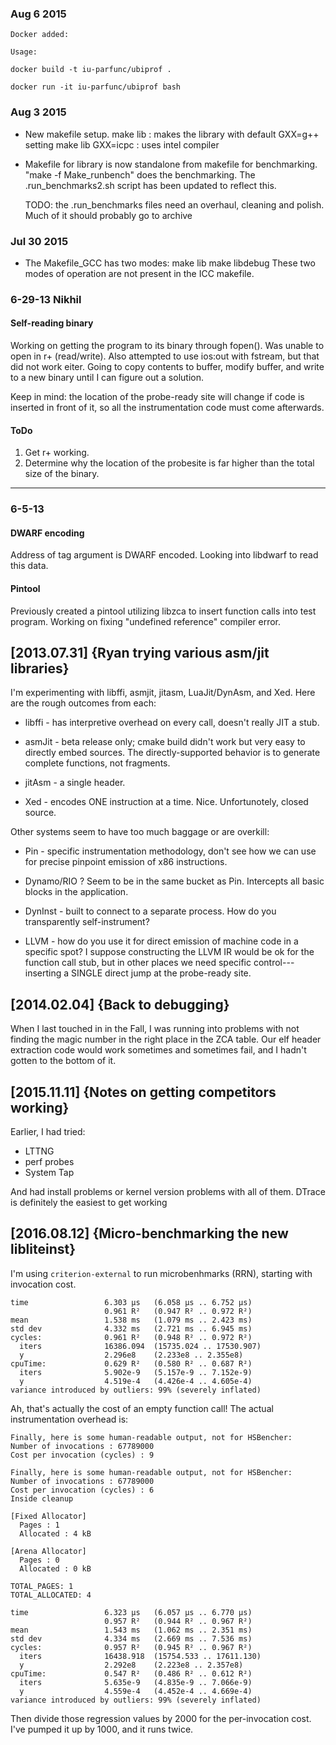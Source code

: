 ### Aug 6 2015 ###

    Docker added:

    Usage:

    docker build -t iu-parfunc/ubiprof .

    docker run -it iu-parfunc/ubiprof bash


### Aug 3 2015 ###
   * New makefile setup.
     make lib : makes the library with default GXX=g++ setting
     make lib GXX=icpc : uses intel compiler

   * Makefile for library is now standalone from makefile for
     benchmarking.
     "make -f Make_runbench" does the benchmarking.
     The .run_benchmarks2.sh script has been updated to reflect this.

     TODO: the .run_benchmarks files need an overhaul, cleaning and polish.
           Much of it should probably go to archive




### Jul 30 2015 ###

  * The Makefile_GCC has two modes:
     make lib
     make libdebug
    These two modes of operation are not present in the ICC makefile.



### 6-29-13 Nikhil ###

#### Self-reading binary ####
Working on getting the program to its binary through fopen(). Was unable to open in r+ (read/write). Also attempted to use ios:out with fstream, but that did not work eiter. Going to copy contents to buffer, modify buffer, and write to a new binary until I can
figure out a solution.

Keep in mind: the location of the probe-ready site will change if code is inserted in front of
it, so all the instrumentation code must come afterwards.

#### ToDo ####
1. Get r+ working.
2. Determine why the location of the probesite is far higher than the total size of the binary.

------------------

### 6-5-13 ####

#### DWARF encoding ####
Address of tag argument is DWARF encoded. Looking into libdwarf to read this data.

#### Pintool ####
Previously created a pintool utilizing libzca to insert function calls into test program.
Working on fixing "undefined reference" compiler error.



[2013.07.31] {Ryan trying various asm/jit libraries}
----------------------------------------------------

I'm experimenting with libffi, asmjit, jitasm, LuaJit/DynAsm, and Xed.
Here are the rough outcomes from each:

  * libffi - has interpretive overhead on every call, doesn't really
    JIT a stub.

  * asmJit - beta release only; cmake build didn't work but very easy
             to directly embed sources.  The directly-supported
             behavior is to generate complete functions, not
             fragments.

  * jitAsm - a single header.

  * Xed - encodes ONE instruction at a time.  Nice.  Unfortunotely,
    closed source.


Other systems seem to have too much baggage or are overkill:

  * Pin - specific instrumentation methodology, don't see how
    we can use for precise pinpoint emission of x86 instructions.
  * Dynamo/RIO ? Seem to be in the same bucket as Pin.  Intercepts all
    basic blocks in the application.
  * DynInst - built to connect to a separate process.  How do you
    transparently self-instrument?

  * LLVM - how do you use it for direct emission of machine code in a
    specific spot?  I suppose constructing the LLVM IR would be ok for
    the function call stub, but in other places we need specific
    control---inserting a SINGLE direct jump at the probe-ready site.

[2014.02.04] {Back to debugging}
----------------------------------------

When I last touched in in the Fall, I was running into problems with
not finding the magic number in the right place in the ZCA table.  Our
elf header extraction code would work sometimes and sometimes fail,
and I hadn't gotten to the bottom of it.


[2015.11.11] {Notes on getting competitors working}
---------------------------------------------------

Earlier, I had tried:

 * LTTNG
 * perf probes
 * System Tap

And had install problems or kernel version problems with all of them.
DTrace is definitely the easiest to get working


[2016.08.12] {Micro-benchmarking the new libliteinst}
-----------------------------------------------------

I'm using `criterion-external` to run microbenhmarks (RRN), starting
with invocation cost.   

    time                 6.303 μs   (6.058 μs .. 6.752 μs)
                         0.961 R²   (0.947 R² .. 0.972 R²)
    mean                 1.538 ms   (1.079 ms .. 2.423 ms)
    std dev              4.332 ms   (2.721 ms .. 6.945 ms)
    cycles:              0.961 R²   (0.948 R² .. 0.972 R²)
      iters              16386.094  (15735.024 .. 17530.907)
      y                  2.296e8    (2.233e8 .. 2.355e8)
    cpuTime:             0.629 R²   (0.580 R² .. 0.687 R²)
      iters              5.902e-9   (5.157e-9 .. 7.152e-9)
      y                  4.519e-4   (4.426e-4 .. 4.605e-4)
    variance introduced by outliers: 99% (severely inflated)

Ah, that's actually the cost of an empty function call!  The actual
instrumentation overhead is:

    Finally, here is some human-readable output, not for HSBencher:
    Number of invocations : 67789000
    Cost per invocation (cycles) : 9

    Finally, here is some human-readable output, not for HSBencher:
    Number of invocations : 67789000
    Cost per invocation (cycles) : 6
    Inside cleanup

    [Fixed Allocator]
      Pages : 1
      Allocated : 4 kB

    [Arena Allocator]
      Pages : 0
      Allocated : 0 kB

    TOTAL_PAGES: 1
    TOTAL_ALLOCATED: 4

    time                 6.323 μs   (6.057 μs .. 6.770 μs)
                         0.957 R²   (0.944 R² .. 0.967 R²)
    mean                 1.543 ms   (1.062 ms .. 2.351 ms)
    std dev              4.334 ms   (2.669 ms .. 7.536 ms)
    cycles:              0.957 R²   (0.945 R² .. 0.967 R²)
      iters              16438.918  (15754.533 .. 17611.130)
      y                  2.292e8    (2.223e8 .. 2.357e8)
    cpuTime:             0.547 R²   (0.486 R² .. 0.612 R²)
      iters              5.635e-9   (4.835e-9 .. 7.066e-9)
      y                  4.559e-4   (4.452e-4 .. 4.669e-4)
    variance introduced by outliers: 99% (severely inflated)

Then divide those regression values by 2000 for the per-invocation
cost.  I've pumped it up by 1000, and it runs twice.




